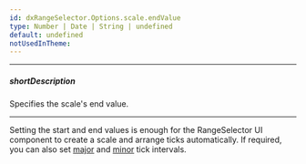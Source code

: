 ```yaml
---
id: dxRangeSelector.Options.scale.endValue
type: Number | Date | String | undefined
default: undefined
notUsedInTheme: 
---
```

---
##### shortDescription
Specifies the scale's end value.

---
Setting the start and end values is enough for the RangeSelector UI component to create a scale and arrange ticks automatically. If required, you can also set [major](/api-reference/10%20UI%20Components/dxRangeSelector/1%20Configuration/scale/tickInterval '/Documentation/ApiReference/UI_Components/dxRangeSelector/Configuration/scale/tickInterval/') and [minor](/api-reference/10%20UI%20Components/dxRangeSelector/1%20Configuration/scale/minorTickInterval '/Documentation/ApiReference/UI_Components/dxRangeSelector/Configuration/scale/minorTickInterval/') tick intervals.